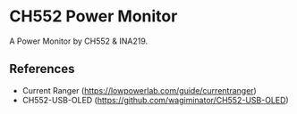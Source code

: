 # CH552 Power Monitor

A Power Monitor by CH552 & INA219.

## References

- Current Ranger (https://lowpowerlab.com/guide/currentranger)
- CH552-USB-OLED (https://github.com/wagiminator/CH552-USB-OLED)
